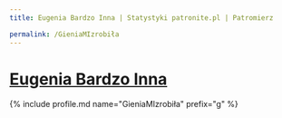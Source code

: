 ```yaml
---
title: Eugenia Bardzo Inna | Statystyki patronite.pl | Patromierz

permalink: /GieniaMIzrobiła
---
```


# [Eugenia Bardzo Inna](https://patronite.pl/GieniaMIzrobiła)

{% include profile.md name="GieniaMIzrobiła" prefix="g" %}
